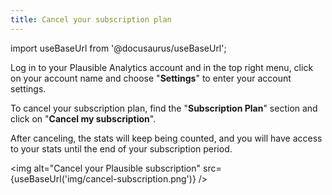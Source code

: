 ```yaml
---
title: Cancel your subscription plan
---
```


import useBaseUrl from '@docusaurus/useBaseUrl';

Log in to your Plausible Analytics account and in the top right menu, click on your account name and choose "**Settings**" to enter your account settings.

To cancel your subscription plan, find the "**Subscription Plan**" section and click on "**Cancel my subscription**".

After canceling, the stats will keep being counted, and you will have access to your stats until the end of your subscription period.

<img alt="Cancel your Plausible subscription" src={useBaseUrl('img/cancel-subscription.png')} />


